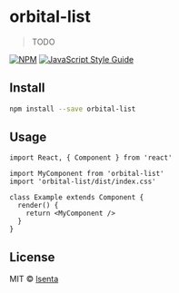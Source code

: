 # orbital-list

> TODO

[![NPM](https://img.shields.io/npm/v/orbital-list.svg)](https://www.npmjs.com/package/orbital-list) [![JavaScript Style Guide](https://img.shields.io/badge/code_style-standard-brightgreen.svg)](https://standardjs.com)

## Install

```bash
npm install --save orbital-list
```

## Usage

```tsx
import React, { Component } from 'react'

import MyComponent from 'orbital-list'
import 'orbital-list/dist/index.css'

class Example extends Component {
  render() {
    return <MyComponent />
  }
}
```

## License

MIT © [lsenta](https://github.com/lsenta)
